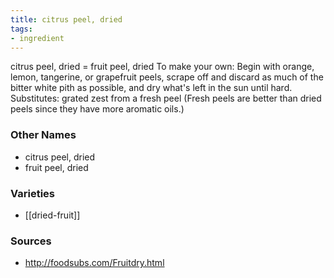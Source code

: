 ```yaml
---
title: citrus peel, dried
tags:
- ingredient
---
```

citrus peel, dried = fruit peel, dried To make your own: Begin with orange, lemon, tangerine, or grapefruit peels, scrape off and discard as much of the bitter white pith as possible, and dry what's left in the sun until hard. Substitutes: grated zest from a fresh peel (Fresh peels are better than dried peels since they have more aromatic oils.)

### Other Names

* citrus peel, dried
* fruit peel, dried

### Varieties

* [[dried-fruit]]

### Sources
* http://foodsubs.com/Fruitdry.html

